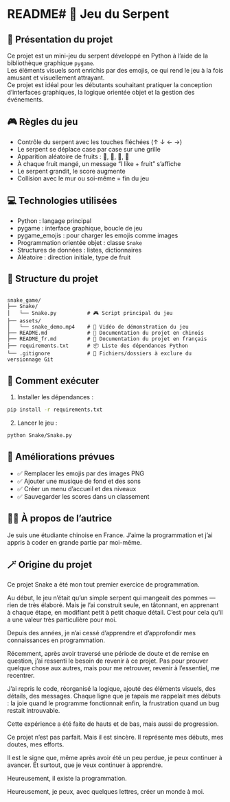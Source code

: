 # README# 🐍 Jeu du Serpent

## 📌 Présentation du projet

Ce projet est un mini-jeu du serpent développé en Python à l’aide de la bibliothèque graphique `pygame`.  
Les éléments visuels sont enrichis par des emojis, ce qui rend le jeu à la fois amusant et visuellement attrayant.  
Ce projet est idéal pour les débutants souhaitant pratiquer la conception d’interfaces graphiques, la logique orientée objet et la gestion des événements.

## 🎮 Règles du jeu

- Contrôle du serpent avec les touches fléchées (↑ ↓ ← →)  
- Le serpent se déplace case par case sur une grille  
- Apparition aléatoire de fruits : 🍓, 🥭, 🍐, 🥑  
- À chaque fruit mangé, un message “I like + fruit” s’affiche  
- Le serpent grandit, le score augmente  
- Collision avec le mur ou soi-même = fin du jeu

## 💻 Technologies utilisées

- Python : langage principal  
- pygame : interface graphique, boucle de jeu  
- pygame_emojis : pour charger les emojis comme images  
- Programmation orientée objet : classe `Snake`  
- Structures de données : listes, dictionnaires  
- Aléatoire : direction initiale, type de fruit

## 📂 Structure du projet

```

snake_game/
├── Snake/
│   └── Snake.py          # 🎮 Script principal du jeu 
├── assets/
│   └── snake_demo.mp4    # 🎥 Vidéo de démonstration du jeu
├── README.md             # 📄 Documentation du projet en chinois
├── README_fr.md          # 📄 Documentation du projet en français
├── requirements.txt      # 📦 Liste des dépendances Python 
└── .gitignore            # 🚫 Fichiers/dossiers à exclure du versionnage Git
```

## 🚀 Comment exécuter

1. Installer les dépendances :

```bash
pip install -r requirements.txt
```

2. Lancer le jeu :

```bash
python Snake/Snake.py
```

## 🔧 Améliorations prévues

- ✅ Remplacer les emojis par des images PNG  
- ✅ Ajouter une musique de fond et des sons  
- ✅ Créer un menu d’accueil et des niveaux  
- ✅ Sauvegarder les scores dans un classement

## 👩‍💻 À propos de l’autrice

Je suis une étudiante chinoise en France. J’aime la programmation et j’ai appris à coder en grande partie par moi-même.

## 🪄 Origine du projet
Ce projet Snake a été mon tout premier exercice de programmation.

Au début, le jeu n’était qu’un simple serpent qui mangeait des pommes — rien de très élaboré. Mais je l’ai construit seule, en tâtonnant, en apprenant à chaque étape, en modifiant petit à petit chaque détail. C’est pour cela qu’il a une valeur très particulière pour moi.

Depuis des années, je n’ai cessé d’apprendre et d’approfondir mes connaissances en programmation.

Récemment, après avoir traversé une période de doute et de remise en question, j’ai ressenti le besoin de revenir à ce projet. Pas pour prouver quelque chose aux autres, mais pour me retrouver, revenir à l’essentiel, me recentrer.

J’ai repris le code, réorganisé la logique, ajouté des éléments visuels, des détails, des messages. Chaque ligne que je tapais me rappelait mes débuts : la joie quand le programme fonctionnait enfin, la frustration quand un bug restait introuvable.

Cette expérience a été faite de hauts et de bas, mais aussi de progression.

Ce projet n’est pas parfait. Mais il est sincère.  Il représente mes débuts, mes doutes, mes efforts.
  
Il est le signe que, même après avoir été un peu perdue, je peux continuer à avancer.  Et surtout, que je veux continuer à apprendre.

Heureusement, il existe la programmation.

Heureusement, je peux, avec quelques lettres, créer un monde à moi.
